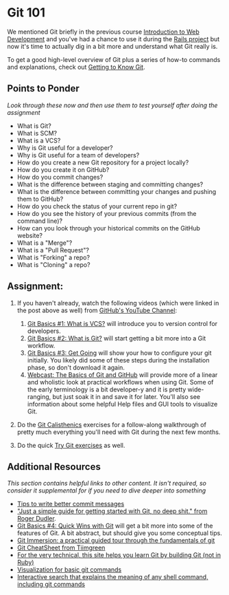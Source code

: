 # Git 101
<!-- *Estimated Time: 2 hrs* -->
<!-- purpose of this lesson should be to give the student a bit of a plain english overview of what git is and how to do the basics, eg make a repo, init, stage, commit and push. It would be nice to have a full blown git course -->

<!-- this course would be better after the installations project, that would allow students to have a bit of an idea of what they are doing when the submit their projects -->

<!-- notes for my editing this lesson
two things this lesson should do,
1. provide a high level overview of git
2. explain the basic work flow of staging, committing and pushing

Make sure to get the point across that git can feel cumbersome and unintuitive at the start, to not worry about understanding everything about git. The students will get more comfortable with it as they use it, git is a passive skill that will improve over time with use and understanding the basics is enough for now. They will learn more of the advanced features of git as and when they need them.

the reason we are introuducing git now before we have git into coding is for a few reasons.
1. the sooner the student understands the basics, the sooner they will get comfortable with git
2. they will be able to upload the coming projects to github with at least a basic understanding of what they are doing
3. having your projects on github will allow them to get help easier from others, as they can just share a link to their repo to share their code when they need help
4. start builing a git profile.

-->

We mentioned Git briefly in the previous course [Introduction to Web Development](/introduction-to-web-development/tools-of-the-trade) and you've had a chance to use it during the [Rails project](/foundations/ruby-on-rails) but now it's time to actually dig in a bit more and understand what Git really is.

To get a good high-level overview of Git plus a series of how-to commands and explanations, check out [Getting to Know Git](http://www.vikingcodeschool.com/web-development-basics/getting-to-know-git).

## Points to Ponder

*Look through these now and then use them to test yourself after doing the assignment*

* What is Git?
* What is SCM?
* What is a VCS?
* Why is Git useful for a developer?
* Why is Git useful for a team of developers?
* How do you create a new Git repository for a project locally?
* How do you create it on GitHub?
* How do you commit changes?
* What is the difference between staging and committing changes?
* What is the difference between committing your changes and pushing them to GitHub?
* How do you check the status of your current repo in git?
* How do you see the history of your previous commits (from the command line)?
* How can you look through your historical commits on the GitHub website?
* What is a "Merge"?
* What is a "Pull Request"?
* What is "Forking" a repo?
* What is "Cloning" a repo?

## Assignment:

1. If you haven't already, watch the following videos (which were linked in the post above as well) from [GitHub's YouTube Channel](http://www.youtube.com/GitHubGuides):

    1. [Git Basics #1: What is VCS?](http://www.youtube.com/watch?v=8oRjP8yj2Wo) will introduce you to version control for developers.
    2. [Git Basics #2: What is Git?](http://www.youtube.com/watch?v=uhtzxPU7Bz0) will start getting a bit more into a Git workflow.
    3. [Git Basics #3: Get Going](https://www.youtube.com/watch?v=wmnSyrRBKTw) will show your how to configure your git initially.  You likely did some of these steps during the installation phase, so don't download it again.
    2. [Webcast: The Basics of Git and GitHub](http://www.youtube.com/watch?v=U8GBXvdmHT4) will provide more of a linear and wholistic look at practical workflows when using Git.  Some of the early terminology is a bit developer-y and it is pretty wide-ranging, but just soak it in and save it for later.  You'll also see information about some helpful Help files and GUI tools to visualize Git.

1. Do the [Git Calisthenics](http://www.vikingcodeschool.com/web-development-basics/git-calisthenics) exercises for a follow-along walkthrough of pretty much everything you'll need with Git during the next few months.
2. Do the quick [Try Git exercises](http://try.github.io/levels/1/challenges/1) as well.

## Additional Resources

*This section contains helpful links to other content. It isn't required, so consider it supplemental for if you need to dive deeper into something*

* [Tips to write better commit messages](http://chris.beams.io/posts/git-commit/)
* ["Just a simple guide for getting started with Git, no deep shit." from Roger Dudler](http://rogerdudler.github.io/git-guide/).
* [Git Basics #4: Quick Wins with Git](http://www.youtube.com/watch?v=7w5Z7LmyLgI) will get a bit more into some of the features of Git.  A bit abstract, but should give you some conceptual tips.
* [Git Immersion: a practical guided tour through the fundamentals of git](http://gitimmersion.com/index.html)
* [Git CheatSheet from Tiimgreen](https://github.com/tiimgreen/github-cheat-sheet)
* [For the very technical, this site helps you learn Git by building Git (not in Ruby)](http://kushagragour.in/blog/2014/01/build-git-learn-git/)
* [Visualization for basic git commands](http://www.wei-wang.com/ExplainGitWithD3/)
* [Interactive search that explains the meaning of any shell command, including git commands](http://explainshell.com)
